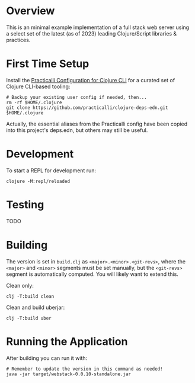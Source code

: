 # Overview

This is an minimal example implementation of a full stack web server using a
select set of the latest (as of 2023) leading Clojure/Script libraries &
practices.

# First Time Setup

Install the [Practicalli Configuration for Clojure CLI](https://practical.li/clojure/clojure-cli/practicalli-config/)
for a curated set of Clojure CLI-based tooling:
```
# Backup your existing user config if needed, then...
rm -rf $HOME/.clojure
git clone https://github.com/practicalli/clojure-deps-edn.git $HOME/.clojure
```

Actually, the essential aliases from the Practicalli config have been copied
into this project's deps.edn, but others may still be useful.

# Development

To start a REPL for development run:
```
clojure -M:repl/reloaded
```

# Testing

TODO

# Building

The version is set in `build.clj` as `<major>.<minor>.<git-revs>`, where the
`<major>` and `<minor>` segments must be set manually, but the `<git-revs>`
segment is automatically computed. You will likely want to extend this.

Clean only:
```
clj -T:build clean
```

Clean and build uberjar:
```
clj -T:build uber
```

# Running the Application

After building you can run it with:
```
# Remember to update the version in this command as needed!
java -jar target/webstack-0.0.10-standalone.jar
```
